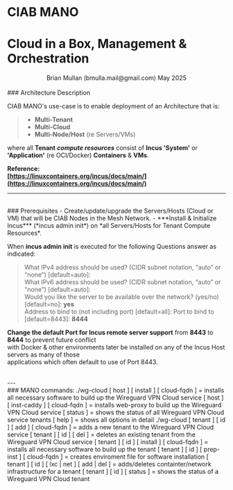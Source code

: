 # CIAB MANO
# Cloud in a Box, Management & Orchestration   
<center>Brian Mullan (bmulla.mail@gmail.com) May 2025</center> 

<br>
### Architecture Description  
   
CIAB MANO's use-case is to enable deployment of an Architecture that is:    
> - **Multi-Tenant**    
> - **Multi-Cloud**   
> - **Multi-Node/Host** (re Servers/VMs)       

where all **Tenant** ***compute resources*** consist of **Incus 'System'** or **'Application'** (re OCI/Docker) **Containers** & **VMs**.   
   
**Reference:**    
**[https://linuxcontainers.org/incus/docs/main/](https://linuxcontainers.org/incus/docs/main/)**   

---
<br>
### Prerequisites
- Create/update/upgrade the Servers/Hosts (Cloud or VM) that will be CIAB Nodes in the Mesh Network.    
- ***Install & Initialize Incus***  (*incus admin init*) on *all Servers/Hosts for Tenant Compute Resources*.    

When **incus admin init** is executed for the following Questions answer as indicated:   
> What IPv4 address should be used? (CIDR subnet notation, “auto” or “none”) [default=auto]:   
> What IPv6 address should be used? (CIDR subnet notation, “auto” or “none”) [default=auto]:   
> Would you like the server to be available over the network? (yes/no) [default=no]: **yes**  
> Address to bind to (not including port) [default=all]: 
> Port to bind to [default=8443]: **8444**
  
**Change the  default Port for Incus remote server support** from **8443** to **8444** to prevent future conflict   
with Docker & other environments later be installed on any of the Incus Host servers as many of those  
applications which often default to use of Port 8443.   
     
<br>
---

<br>
### MANO commands:
       ./wg-cloud  [ host   ] [ install    ] [ cloud-fqdn ] = installs all necessary software to build up the Wireguard VPN Cloud service
                   [ host   ] [ inst-caddy ] [ cloud-fqdn ] = installs web-proxy to build up the Wireguard VPN Cloud service
                   [ status ]                               = shows the status of all Wireguard VPN Cloud service tenants
                   [ help   ]                               = shows all options in detail
       ./wg-cloud  [ tenant ] [ id ] [ add       ] [ cloud-fqdn ] = adds a new tenant to the Wireguard VPN Cloud service
                   [ tenant ] [ id ] [ del       ]                = deletes an existing tenant from the Wireguard VPN Cloud service
                   [ tenant ] [ id ] [ install   ] [ cloud-fqdn ] = installs all necessary software to build up the tenant
                   [ tenant ] [ id ] [ prep-inst ] [ cloud-fqdn ] = creates enviroment file for software installation
                   [ tenant ] [ id ] [ lxc | net ] [ add | del  ] = adds/deletes containter/network infrastructure for a tenant
                   [ tenant ] [ id ] [ status    ]                = shows the status of a Wireguard VPN Cloud tenant


